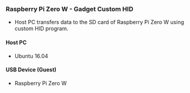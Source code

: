 ### Raspberry Pi Zero W - Gadget Custom HID

* Host PC transfers data to the SD card of Raspberry Pi Zero W using custom HID program.

#### Host PC

* Ubuntu 16.04

#### USB Device (Guest)

* Raspberry Pi Zero W

